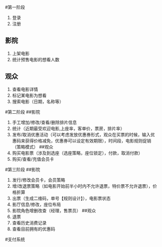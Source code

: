 #第一阶段
1. 登录
2. 注册

## 影院
1. 上架电影
2. 统计预售电影的想看人数

## 观众
1. 查看电影详情
2. 标记某电影为想看
3. 搜索电影（日期，名称等）

#第二阶段
##影院
1. 手工增加/修改/查看/删除排片信息
2. 统计（近期最受欢迎电影,上座率，客单价，票房，排片率）
3. 发布/取消优惠活动（可以考虑发放优惠券形式，观众在买票的时候，输入优惠码来获得价格减免，优惠券可以设定有效期限），时间段，电影规则促销（策略模式）
##观众
1. 购买电影票（涉及到选座（选座策略，座位锁定），付款，取消付款）
2. 购买/查看/充值会员卡

#第三阶段
##影院
1. 发行/修改会员卡，会员策略
2. 增/改退票策略（如电影开始前半小时内不允许退票，特价票不允许退票），价格折算
3. 出票（生成二维码，单号【规则设计】），电影票状态
4. 影厅信息/修改，座位布局
5. 影院角色增删改查（经理，售票员）
##观众
1. 退票
2. 查看历史消费记录
3. 查看目前拥有的优惠码

#支付系统
